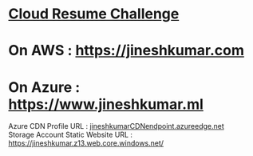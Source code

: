 # [Cloud Resume Challenge](https://acloudguru.com/blog/engineering/cloudguruchallenge-your-resume-in-azure)

# On AWS : https://jineshkumar.com
 
# On Azure : https://www.jineshkumar.ml  
Azure CDN Profile URL : [jineshkumarCDNendpoint.azureedge.net](https://jineshkumarcdnendpoint.azureedge.net/)  
Storage Account Static Website URL : https://jineshkumar.z13.web.core.windows.net/
